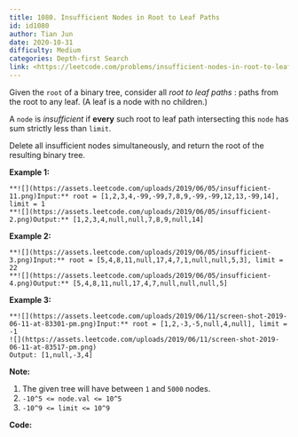 ```yaml
---
title: 1080. Insufficient Nodes in Root to Leaf Paths
id: id1080
author: Tian Jun
date: 2020-10-31
difficulty: Medium
categories: Depth-first Search
link: <https://leetcode.com/problems/insufficient-nodes-in-root-to-leaf-paths/description/>
---
```


Given the `root` of a binary tree, consider all _root to leaf paths_ : paths
from the root to any leaf.  (A leaf is a node with no children.)

A `node` is _insufficient_ if  **every** such root to leaf path intersecting
this `node` has sum strictly less than `limit`.

Delete all insufficient nodes simultaneously, and return the root of the
resulting binary tree.



**Example 1:**
            **![](https://assets.leetcode.com/uploads/2019/06/05/insufficient-11.png)Input:** root = [1,2,3,4,-99,-99,7,8,9,-99,-99,12,13,-99,14], limit = 1    **![](https://assets.leetcode.com/uploads/2019/06/05/insufficient-2.png)Output:** [1,2,3,4,null,null,7,8,9,null,14]    

**Example 2:**
            **![](https://assets.leetcode.com/uploads/2019/06/05/insufficient-3.png)Input:** root = [5,4,8,11,null,17,4,7,1,null,null,5,3], limit = 22    **![](https://assets.leetcode.com/uploads/2019/06/05/insufficient-4.png)Output:** [5,4,8,11,null,17,4,7,null,null,null,5]



**Example 3:**
            **![](https://assets.leetcode.com/uploads/2019/06/11/screen-shot-2019-06-11-at-83301-pm.png)Input:** root = [1,2,-3,-5,null,4,null], limit = -1    ![](https://assets.leetcode.com/uploads/2019/06/11/screen-shot-2019-06-11-at-83517-pm.png)
	Output: [1,null,-3,4]



**Note:**

  1. The given tree will have between `1` and `5000` nodes.
  2. `-10^5 <= node.val <= 10^5`
  3. `-10^9 <= limit <= 10^9`




**Code:**
